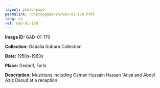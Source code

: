 ```yaml
---
layout: photo-page
permalink: /photopages/en/GAD-01-170.html
lang: en
ref: GAD-01-170
---
```


**Image ID:** GAD-01-170

**Collection:** Gadalla Gubara Collection

**Date:** 1950s-1960s

**Place:** Gedarif, Faris

**Description:** Musicians including Osman Hussain Hassan 'Atiya and Abdel Aziz Daoud at a reception
